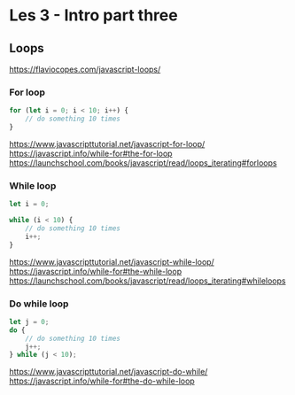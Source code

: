 # Les 3 - Intro part three

## Loops

https://flaviocopes.com/javascript-loops/

### For loop

```javascript
for (let i = 0; i < 10; i++) {
    // do something 10 times
}
```

https://www.javascripttutorial.net/javascript-for-loop/
https://javascript.info/while-for#the-for-loop
https://launchschool.com/books/javascript/read/loops_iterating#forloops

### While loop

```javascript
let i = 0;

while (i < 10) {
    // do something 10 times
    i++;
}
```

https://www.javascripttutorial.net/javascript-while-loop/
https://javascript.info/while-for#the-while-loop
https://launchschool.com/books/javascript/read/loops_iterating#whileloops

### Do while loop

```javascript
let j = 0;
do {
    // do something 10 times
    j++;
} while (j < 10);
```

https://www.javascripttutorial.net/javascript-do-while/
https://javascript.info/while-for#the-do-while-loop
